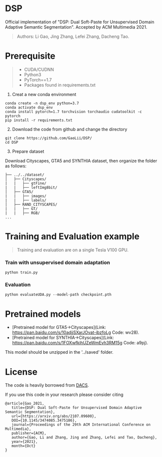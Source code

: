 # DSP
Official implementation of "DSP: Dual Soft-Paste for Unsupervised Domain Adaptive Semantic Segmentation". Accepted by ACM Multimedia 2021.

> Authors: Li Gao, Jing Zhang, Lefei Zhang, Dacheng Tao.

# Prerequisite

> - CUDA/CUDNN
> - Python3
> - PyTorch==1.7
> - Packages found in requirements.txt
1. Creat a new conda environment
```
conda create -n dsp_env python=3.7
conda activate dsp_env
conda install pytorch=1.7 torchvision torchaudio cudatoolkit -c pytorch
pip install -r requirements.txt
```
2. Download the code from github and change the directory

```
git clone https://github.com/GaoLii/DSP/
cd DSP
```
3. Prepare dataset

Download Cityscapes, GTA5 and SYNTHIA dataset, then organize the folder as follows:

```
├── ../../dataset/
│   ├── Cityscapes/     
|   |   ├── gtFine/
|   |   ├── leftImg8bit/
│   ├── GTA5/
|   |   ├── images/
|   |   ├── labels/
│   ├── RAND_CITYSCAPES/ 
|   |   ├── GT/
|   |   ├── RGB/
...
```



# Training and Evaluation example

> Training and evaluation are on a single Tesla V100 GPU.

### Train with unsupervised domain adaptation 

```
python train.py
```
### Evaluation 

```
python evaluateUDA.py --model-path checkpoint.pth
```


# Pretrained models
- [Pretrained model for GTA5->Cityscapes](Link: https://pan.baidu.com/s/10adjjSXarJOvat-ibzfoLg  Code: wv28).
- [Pretrained model for SYNTHIA->Cityscapes](Link: https://pan.baidu.com/s/1FOXwfkihUZeWmEvh3RM15g Code: a9pj).

This model should be unzipped in the '../saved' folder.

# License

The code is heavily borrowed from [DACS](https://github.com/vikolss/DACS).

If you use this code in your research please consider citing

```
@article{Gao_2021,
   title={DSP: Dual Soft-Paste for Unsupervised Domain Adaptive Semantic Segmentation},
   url={https://arxiv.org/abs/2107.09600},
   DOI={10.1145/3474085.3475186},
   journal={Proceedings of the 29th ACM International Conference on Multimedia},
   publisher={ACM},
   author={Gao, Li and Zhang, Jing and Zhang, Lefei and Tao, Dacheng},
   year={2021},
   month={Oct}
}
  
```

